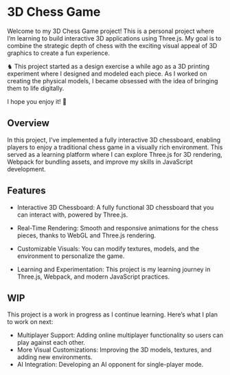 
# 3D Chess Game

Welcome to my 3D Chess Game project! This is a personal project where I’m learning to build interactive 3D applications using Three.js. My goal is to combine the strategic depth of chess with the exciting visual appeal of 3D graphics to create a fun experience.

♞ This project started as a design exercise a while ago as a 3D printing experiment where I designed and modeled each piece. As I worked on creating the physical models, I became obsessed with the idea of bringing them to life digitally.

I hope you enjoy it! 🙂

## Overview
In this project, I've implemented a fully interactive 3D chessboard, enabling players to enjoy a traditional chess game in a visually rich environment. This served as a learning platform where I can explore Three.js for 3D rendering, Webpack for bundling assets, and improve my skills in JavaScript development.


## Features
- Interactive 3D Chessboard: A fully functional 3D chessboard that you can interact with, powered by Three.js.
- Real-Time Rendering: Smooth and responsive animations for the chess pieces, thanks to WebGL and Three.js rendering.
- Customizable Visuals: You can modify textures, models, and the environment to personalize the game.

- Learning and Experimentation: This project is my learning journey in Three.js, Webpack, and modern JavaScript practices.

## WIP
This project is a work in progress as I continue learning. Here’s what I plan to work on next:

- Multiplayer Support: Adding online multiplayer functionality so users can play against each other.
- More Visual Customizations: Improving the 3D models, textures, and adding new environments.
- AI Integration: Developing an AI opponent for single-player mode.


 <!-- Prerequisites

 Node.js (for running the server and building the project)
A modern browser ( Chrome or Firefox) to view the project -->
